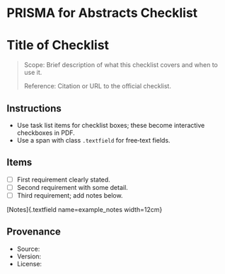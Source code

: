 # PRISMA for Abstracts Checklist

# Title of Checklist

> Scope: Brief description of what this checklist covers and when to use it.
>
> Reference: Citation or URL to the official checklist.

## Instructions
- Use task list items for checklist boxes; these become interactive checkboxes in PDF.
- Use a span with class `.textfield` for free‑text fields.

## Items
- [ ] First requirement clearly stated.
- [ ] Second requirement with some detail.
- [ ] Third requirement; add notes below.

[Notes]{.textfield name=example_notes width=12cm}

## Provenance
- Source: <URL to official page>
- Version: <year or tag>
- License: <terms or URL>
